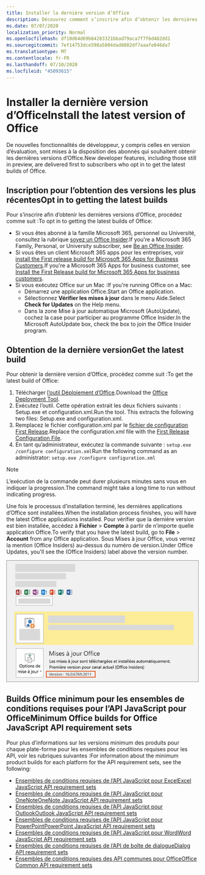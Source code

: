 ```yaml
---
title: Installer la dernière version d’Office
description: Découvrez comment s’inscrire afin d’obtenir les dernières versions d’Office.
ms.date: 07/07/2020
localization_priority: Normal
ms.openlocfilehash: df10d64d69b64283321bbad79aca7f7f6d482dd1
ms.sourcegitcommit: 7ef14753dce598a5804dad8802df7aaafe046da7
ms.translationtype: MT
ms.contentlocale: fr-FR
ms.lasthandoff: 07/10/2020
ms.locfileid: "45093615"
---
```

# <a name="install-the-latest-version-of-office"></a><span data-ttu-id="c9174-103">Installer la dernière version d’Office</span><span class="sxs-lookup"><span data-stu-id="c9174-103">Install the latest version of Office</span></span>

<span data-ttu-id="c9174-104">De nouvelles fonctionnalités de développeur, y compris celles en version d’évaluation, sont mises à la disposition des abonnés qui souhaitent obtenir les dernières versions d’Office.</span><span class="sxs-lookup"><span data-stu-id="c9174-104">New developer features, including those still in preview, are delivered first to subscribers who opt in to get the latest builds of Office.</span></span>

## <a name="opt-in-to-getting-the-latest-builds"></a><span data-ttu-id="c9174-105">Inscription pour l’obtention des versions les plus récentes</span><span class="sxs-lookup"><span data-stu-id="c9174-105">Opt in to getting the latest builds</span></span>

<span data-ttu-id="c9174-106">Pour s’inscrire afin d’obtenir les dernières versions d’Office, procédez comme suit :</span><span class="sxs-lookup"><span data-stu-id="c9174-106">To opt in to getting the latest builds of Office:</span></span>

- <span data-ttu-id="c9174-107">Si vous êtes abonné à la famille Microsoft 365, personnel ou Université, consultez la rubrique [soyez un Office Insider](https://insider.office.com).</span><span class="sxs-lookup"><span data-stu-id="c9174-107">If you're a Microsoft 365 Family, Personal, or University subscriber, see [Be an Office Insider](https://insider.office.com).</span></span>
- <span data-ttu-id="c9174-108">Si vous êtes un client Microsoft 365 apps pour les entreprises, voir [install the First release build for Microsoft 365 Apps for Business Customers](https://support.office.com/article/Install-the-First-Release-build-for-Office-365-for-business-customers-4dd8ba40-73c0-4468-b778-c7b744d03ead).</span><span class="sxs-lookup"><span data-stu-id="c9174-108">If you're a Microsoft 365 Apps for business customer, see [Install the First Release build for Microsoft 365 Apps for business customers](https://support.office.com/article/Install-the-First-Release-build-for-Office-365-for-business-customers-4dd8ba40-73c0-4468-b778-c7b744d03ead).</span></span>
- <span data-ttu-id="c9174-109">Si vous exécutez Office sur un Mac :</span><span class="sxs-lookup"><span data-stu-id="c9174-109">If you're running Office on a Mac:</span></span>
  - <span data-ttu-id="c9174-110">Démarrez une application Office.</span><span class="sxs-lookup"><span data-stu-id="c9174-110">Start an Office application.</span></span>
  - <span data-ttu-id="c9174-111">Sélectionnez **Vérifier les mises à jour** dans le menu Aide.</span><span class="sxs-lookup"><span data-stu-id="c9174-111">Select **Check for Updates** on the Help menu.</span></span>
  - <span data-ttu-id="c9174-112">Dans la zone Mise à jour automatique Microsoft (AutoUpdate), cochez la case pour participer au programme Office Insider.</span><span class="sxs-lookup"><span data-stu-id="c9174-112">In the Microsoft AutoUpdate box, check the box to join the Office Insider program.</span></span>

## <a name="get-the-latest-build"></a><span data-ttu-id="c9174-113">Obtention de la dernière version</span><span class="sxs-lookup"><span data-stu-id="c9174-113">Get the latest build</span></span>

<span data-ttu-id="c9174-114">Pour obtenir la dernière version d’Office, procédez comme suit :</span><span class="sxs-lookup"><span data-stu-id="c9174-114">To get the latest build of Office:</span></span>

1. <span data-ttu-id="c9174-115">Télécharger [l’outil Déploiement d’Office](https://www.microsoft.com/download/details.aspx?id=49117).</span><span class="sxs-lookup"><span data-stu-id="c9174-115">Download the [Office Deployment Tool](https://www.microsoft.com/download/details.aspx?id=49117).</span></span>
2. <span data-ttu-id="c9174-p101">Exécutez l’outil. Cette opération extrait les deux fichiers suivants : Setup.exe et configuration.xml.</span><span class="sxs-lookup"><span data-stu-id="c9174-p101">Run the tool. This extracts the following two files: Setup.exe and configuration.xml.</span></span>
3. <span data-ttu-id="c9174-118">Remplacez le fichier configuration.xml par le [fichier de configuration First Release](https://raw.githubusercontent.com/OfficeDev/Office-Add-in-Commands-Samples/master/Tools/FirstReleaseConfig/configuration.xml).</span><span class="sxs-lookup"><span data-stu-id="c9174-118">Replace the configuration.xml file with the [First Release Configuration File](https://raw.githubusercontent.com/OfficeDev/Office-Add-in-Commands-Samples/master/Tools/FirstReleaseConfig/configuration.xml).</span></span>
4. <span data-ttu-id="c9174-119">En tant qu’administrateur, exécutez la commande suivante : `setup.exe /configure configuration.xml`</span><span class="sxs-lookup"><span data-stu-id="c9174-119">Run the following command as an administrator:  `setup.exe /configure configuration.xml`</span></span>

> [!NOTE]
> <span data-ttu-id="c9174-120">L’exécution de la commande peut durer plusieurs minutes sans vous en indiquer la progression.</span><span class="sxs-lookup"><span data-stu-id="c9174-120">The command might take a long time to run without indicating progress.</span></span>

<span data-ttu-id="c9174-121">Une fois le processus d’installation terminé, les dernières applications d’Office sont installées.</span><span class="sxs-lookup"><span data-stu-id="c9174-121">When the installation process finishes, you will have the latest Office applications installed.</span></span> <span data-ttu-id="c9174-122">Pour vérifier que la dernière version est bien installée, accédez à **Fichier** > **Compte** à partir de n’importe quelle application Office.</span><span class="sxs-lookup"><span data-stu-id="c9174-122">To verify that you have the latest build, go to **File** > **Account** from any Office application.</span></span> <span data-ttu-id="c9174-123">Sous Mises à jour Office, vous verrez la mention (Office Insiders) au-dessus du numéro de version.</span><span class="sxs-lookup"><span data-stu-id="c9174-123">Under Office Updates, you'll see the (Office Insiders) label above the version number.</span></span>

![Capture d’écran affichant les informations du produit avec la mention Office Insiders](../images/office-insiders-label.png)

## <a name="minimum-office-builds-for-office-javascript-api-requirement-sets"></a><span data-ttu-id="c9174-125">Builds Office minimum pour les ensembles de conditions requises pour l’API JavaScript pour Office</span><span class="sxs-lookup"><span data-stu-id="c9174-125">Minimum Office builds for Office JavaScript API requirement sets</span></span>

<span data-ttu-id="c9174-126">Pour plus d’informations sur les versions minimum des produits pour chaque plate-forme pour les ensembles de conditions requises pour les API, voir les rubriques suivantes :</span><span class="sxs-lookup"><span data-stu-id="c9174-126">For information about the minimum product builds for each platform for the API requirement sets, see the following:</span></span>

- [<span data-ttu-id="c9174-127">Ensembles de conditions requises de l’API JavaScript pour Excel</span><span class="sxs-lookup"><span data-stu-id="c9174-127">Excel JavaScript API requirement sets</span></span>](../reference/requirement-sets/excel-api-requirement-sets.md)
- [<span data-ttu-id="c9174-128">Ensembles de conditions requises de l’API JavaScript pour OneNote</span><span class="sxs-lookup"><span data-stu-id="c9174-128">OneNote JavaScript API requirement sets</span></span>](../reference/requirement-sets/onenote-api-requirement-sets.md)
- [<span data-ttu-id="c9174-129">Ensembles de conditions requises de l’API JavaScript pour Outlook</span><span class="sxs-lookup"><span data-stu-id="c9174-129">Outlook JavaScript API requirement sets</span></span>](../reference/requirement-sets/outlook-api-requirement-sets.md)
- [<span data-ttu-id="c9174-130">Ensembles de conditions requises de l’API JavaScript pour PowerPoint</span><span class="sxs-lookup"><span data-stu-id="c9174-130">PowerPoint JavaScript API requirement sets</span></span>](../reference/requirement-sets/powerpoint-api-requirement-sets.md)
- [<span data-ttu-id="c9174-131">Ensembles de conditions requises de l’API JavaScript pour Word</span><span class="sxs-lookup"><span data-stu-id="c9174-131">Word JavaScript API requirement sets</span></span>](../reference/requirement-sets/word-api-requirement-sets.md)
- [<span data-ttu-id="c9174-132">Ensembles de conditions requises de l’API de boîte de dialogue</span><span class="sxs-lookup"><span data-stu-id="c9174-132">Dialog API requirement sets</span></span>](../reference/requirement-sets/dialog-api-requirement-sets.md)
- [<span data-ttu-id="c9174-133">Ensembles de conditions requises des API communes pour Office</span><span class="sxs-lookup"><span data-stu-id="c9174-133">Office Common API requirement sets</span></span>](../reference/requirement-sets/office-add-in-requirement-sets.md)
